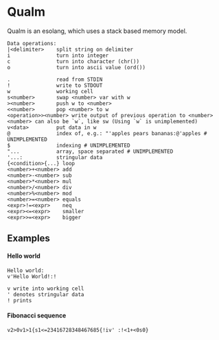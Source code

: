 # Qualm

Qualm is an esolang, which uses a stack based memory model. 

```
Data operations:
|<delimiter>    split string on delimiter
i               turn into integer
c               turn into character (chr())
o               turn into ascii value (ord())

.               read from STDIN
!               write to STDOUT
w               working cell
s<number>       swap <number> var with w
><number>       push w to <number>
<<number>       pop <number> to w
<operation>><number> write output of previous operation to <number>
<number> can also be `w`, like sw (Using `w` is unimplemented)
v<data>         put data in w
@               index of, e.g.: "'apples pears bananas:@'apples # UNIMPLEMENTED
$               indexing # UNIMPLEMENTED
"...            array, space separated # UNIMPLEMENTED
'...:           stringular data
{<condition>{...} loop
<number>+<number> add
<number>-<number> sub
<number>*<number> mul
<number>/<number> div
<number>%<number> mod
<number>=<number> equals
<expr>!=<expr>    neq
<expr><=<expr>    smaller
<expr>>=<expr>    bigger
```


## Examples
#### Hello world
```
Hello world:
v'Hello World!:!

v write into working cell
' denotes stringular data
! prints
```

#### Fibonacci sequence
`v2>0v1>1{s1<=23416728348467685{!iv' :!<1+<0s0}`